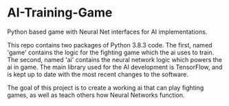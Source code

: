 # AI-Training-Game
Python based game with Neural Net interfaces for AI implementations.

This repo contains two packages of Python 3.8.3 code.
The first, named 'game' contains the logic for the fighting game which the ai uses to train.
The second, named 'ai' contains the neural network logic which powers the ai in game. The main library used for the AI development is TensorFlow, and is kept up to date with the most recent changes to the software.

The goal of this project is to create a working ai that can play fighting games,
as well as teach others how Neural Networks function.
